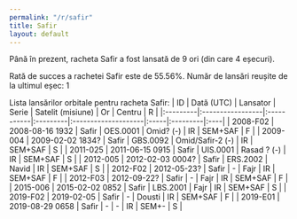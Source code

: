 ```yaml
---
permalink: "/r/safir"
title: Safir
layout: default
---
```


Până în prezent, racheta Safir a fost lansată de 9 ori (din care 4 eșecuri).

Rată de succes a rachetei Safir este de 55.56%.
Număr de lansări reușite de la ultimul eșec: 1


Lista lansărilor orbitale pentru racheta Safir:
| ID       | Dată (UTC)       | Lansator   | Serie    | Satelit (misiune)   | Or   | Centru   | R   |
|:---------|:-----------------|:-----------|:---------|:--------------------|:-----|:---------|:----|
| 2008-F02 | 2008-08-16 1932  | Safir      | OES.0001 | Omid? (-)           | IR   | SEM+SAF  | F   |
| 2009-004 | 2009-02-02 1834? | Safir      | GBS.0092 | Omid/Safir-2 (-)    | IR   | SEM+SAF  | S   |
| 2011-025 | 2011-06-15 0915  | Safir      | UIS.0001 | Rasad  ? (-)        | IR   | SEM+SAF  | S   |
| 2012-005 | 2012-02-03 0004? | Safir      | ERS.2002 | Navid               | IR   | SEM+SAF  | S   |
| 2012-F02 | 2012-05-23?      | Safir      | -        | Fajr                | IR   | SEM+SAF  | F   |
| 2012-F03 | 2012-09-22?      | Safir      | -        | Fajr                | IR   | SEM+SAF  | F   |
| 2015-006 | 2015-02-02 0852  | Safir      | LBS.2001 | Fajr                | IR   | SEM+SAF  | S   |
| 2019-F02 | 2019-02-05       | Safir      | -        | Dousti              | IR   | SEM+SAF  | F   |
| 2019-E01 | 2019-08-29 0658  | Safir      | -        | -                   | IR   | SEM+-    | S   |
